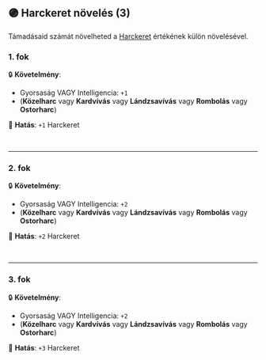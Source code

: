 ## 🟣 Harckeret növelés (3)

Támadásaid számát növelheted a [Harckeret](../063_04_tamadasok_szama_fegyverrel.md#harckeret) értékének külön növelésével.

### 1. fok

🔒 **Követelmény**:
- Gyorsaság VAGY Intelligencia: `+1`
- (**Közelharc** vagy **Kardvívás** vagy **Lándzsavívás** vagy **Rombolás** vagy **Ostorharc**)

🌟 **Hatás**: `+1` Harckeret

<br />

---
### 2. fok

🔒 **Követelmény**:
- Gyorsaság VAGY Intelligencia: `+2`
- (**Közelharc** vagy **Kardvívás** vagy **Lándzsavívás** vagy **Rombolás** vagy **Ostorharc**)

🌟 **Hatás**: `+2` Harckeret

<br />

---
### 3. fok

🔒 **Követelmény**:
- Gyorsaság VAGY Intelligencia: `+2`
- (**Közelharc** vagy **Kardvívás** vagy **Lándzsavívás** vagy **Rombolás** vagy **Ostorharc**)

🌟 **Hatás**: `+3` Harckeret

<br />
